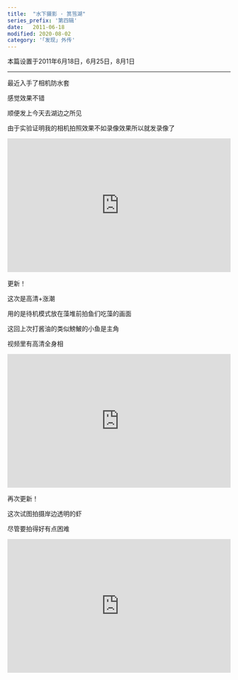 ```yaml
---
title:  "水下摄影 · 筼筜湖"
series_prefix: '第四辑'
date:   2011-06-18
modified: 2020-08-02
category: '｢发现｣ 外传'
---
```

本篇设置于2011年6月18日，6月25日，8月1日

---

最近入手了相机防水套

感觉效果不错

顺便发上今天去湖边之所见

由于实验证明我的相机拍照效果不如录像效果所以就发录像了

<div style="position: relative; padding: 30% 45%;">
<iframe style="position: absolute; width: 100%; height: 100%; left: 0; top: 0;" src="https://player.bilibili.com/player.html?aid=669073117&bvid=BV1Fa4y1J7zv&cid=219462932&page=1&as_wide=1&high_quality=1&danmaku=0" frameborder="no" scrolling="no"></iframe>
</div>


更新！

这次是高清+涨潮

用的是待机模式放在藻堆前拍鱼们吃藻的画面

这回上次打酱油的类似鰟鮍的小鱼是主角

视频里有高清全身相

<div style="position: relative; padding: 30% 45%;">
<iframe style="position: absolute; width: 100%; height: 100%; left: 0; top: 0;" src="https://player.bilibili.com/player.html?aid=669073117&bvid=BV1Fa4y1J7zv&cid=219462932&page=2&as_wide=1&high_quality=1&danmaku=0" frameborder="no" scrolling="no"></iframe>
</div>

再次更新！

这次试图拍摄岸边透明的虾

尽管要拍得好有点困难

<div style="position: relative; padding: 30% 45%;">
<iframe style="position: absolute; width: 100%; height: 100%; left: 0; top: 0;" src="https://player.bilibili.com/player.html?aid=669073117&bvid=BV1Fa4y1J7zv&cid=219462932&page=3&as_wide=1&high_quality=1&danmaku=0" frameborder="no" scrolling="no"></iframe>
</div>
